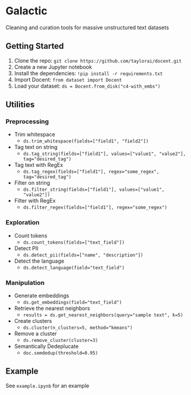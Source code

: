 # Galactic
Cleaning and curation tools for massive unstructured text datasets

## Getting Started
1. Clone the repo: `git clone https://github.com/taylorai/docent.git`
3. Create a new Jupyter notebook
4. Install the dependencies: `!pip install -r requirements.txt`
5. Import Docent: `from dataset import Docent`
6. Load your dataset: `ds = Docent.from_disk("c4-with_embs")`

## Utilities
### Preprocessing
- Trim whitespace
   - `ds.trim_whitespace(fields=["field1", "field2"])`
- Tag text on string
   - `ds.tag_string(fields=["field1"], values=["value1", "value2"], tag="desired_tag")`
- Tag text with RegEx
   - `ds.tag_regex(fields=["field1"], regex="some_regex", tag="desired_tag")`
- Filter on string
   - `ds.filter_string(fields=["field1"], values=["value1", "value2"])`
- Filter with RegEx
   - `ds.filter_regex(fields=["field1"], regex="some_regex")`

### Exploration
- Count tokens
   - `ds.count_tokens(fields=["text_field"])`
- Detect PII
   - `ds.detect_pii(fields=["name", "description"])`
- Detect the language
   - `ds.detect_language(field="text_field")`

### Manipulation
- Generate embeddings
   - `ds.get_embeddings(field="text_field")`
- Retrieve the nearest neighbors
   - `results = ds.get_nearest_neighbors(query="sample text", k=5)`
- Create clusters
   - `ds.cluster(n_clusters=5, method="kmeans")`
- Remove a cluster
   - `ds.remove_cluster(cluster=3)`
- Semantically Dedeplucate
   - `doc.semdedup(threshold=0.95)`
 
## Example
See `example.ipynb` for an example
